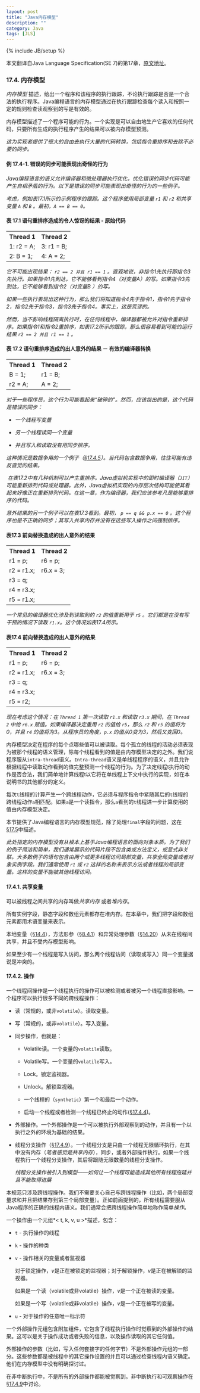 ```yaml
---
layout: post
title: "Java内存模型"
description: ""
category: Java
tags: [JLS]
---
```

{% include JB/setup %}

本文翻译自Java Language Specification(SE 7)的第17章，[原文地址](http://docs.oracle.com/javase/specs/jls/se7/html/jls-17.html#jls-17.4)。

### 17.4. 内存模型

*内存模型* 描述，给出一个程序和该程序的执行跟踪，不论执行跟踪是否是一个合法的执行程序。Java编程语言的内存模型通过在执行跟踪检查每个读入和按照一定的规则检查读观察到的写是有效的。

内存模型描述了一个程序可能的行为。一个实现是可以自由地生产它喜欢的任何代码，只要所有生成的执行程序产生的结果可以被内存模型预测。

*这为实现者提供了很大的自由去执行大量的代码转换，包括指令重排序和去除不必要的同步。*

#### 例 17.4-1. 错误的同步可能表现出奇怪的行为

*Java编程语言的语义允许编译器和微处理器执行优化，优化错误的同步代码可能产生自相矛盾的行为。以下是错误的同步可能表现出奇怪的行为的一些例子。*

*考虑，例如表17.1所示的示例程序的跟踪。这个程序使用局部变量 `r1` 和 `r2` 和共享变量 `A` 和 `B` 。最初，`A == B == 0`。*

#### 表 17.1 语句重排序造成的令人惊讶的结果 - 原始代码

<table class="table table-striped table-bordered" style="width:50%">
    <tr><th>Thread 1</th><th>Thread 2</th></tr>
    <tr><td>1: r2 = A;</td><td>3: r1 = B;</td></tr>
    <tr><td>2: B = 1;</td><td>4: A = 2;</td></tr>
</table>

*它不可能出现结果： `r2 == 2 并且 r1 == 1` 。直观地说，非指令1先执行即指令3先执行。如果指令1先到达，它不能够看到指令4（对变量A）的写。如果指令3先到达，它不能够看到指令2（对变量B ）的写。*

*如果一些执行表现出这种行为，那么我们将知道指令4先于指令1，指令1先于指令2，指令2先于指令3，指令3先于指令4。事实上，这是荒谬的。*

*然而，当不影响线程隔离执行时，在任何线程中，编译器都被允许对指令重新排序。如果指令1和指令2重排序，如表17.2所示的跟踪，那么很容易看到可能的运行结果 `r2 == 2 并且 r1 == 1` 。*

#### 表 17.2 语句重排序造成的出人意外的结果 － 有效的编译器转换

<table class="table table-striped table-bordered" style="width:50%">
    <tr><th>Thread 1</th><th>Thread 2</th></tr>
    <tr><td>B = 1;</td><td>r1 = B;</td></tr>
    <tr><td>r2 = A;</td><td>A = 2;</td></tr>
</table>

*对于一些程序员，这个行为可能看起来“破碎的”。然而，应该指出的是，这个代码是错误的同步：*

- *一个线程写变量*

- *另一个线程读同一个变量*

- *并且写入和读取没有用同步排序。*

*这种情况是数据争用的一个例子（[§17.4.5](http://docs.oracle.com/javase/specs/jls/se7/html/jls-17.html#jls-17.4.5)）。当代码包含数据争用，往往可能有违反直觉的结果。*

 *在表17.2中有几种机制可以产生重排序。Java虚拟机实现中的即时编译器（`JIT`）可能重新排列代码或处理器。此外，Java虚拟机实现的内存层次结构可能使其看起来好像正在重新排列代码。在这一章，作为编译器，我们应该参考凡是能够重排序的代码。*

*意外结果的另一个例子可以在表17.3看到。最初， `p == q && p.x == 0` 。这个程序也是不正确的同步；其写入共享内存并没有在这些写入操作之间强制排序。*

#### 表17.3 前向替换造成的出人意外的结果

<table class="table table-striped table-bordered" style="width:50%">
    <tr><th>Thread 1</th><th>Thread 2</th></tr>
    <tr><td>r1 = p;</td><td>r6 = p;</td></tr>
    <tr><td>r2 = r1.x;</td><td>r6.x = 3;</td></tr>
    <tr><td>r3 = q;	</td><td></td></tr>
    <tr><td>r4 = r3.x;</td><td></td></tr>
    <tr><td>r5 = r1.x;</td><td></td></tr>
</table>

*一个常见的编译器优化涉及到读取到的 `r2` 的值重新用于 `r5` 。它们都是在没有写干预的情况下读取 `r1.x`。这个情况如表17.4所示。*

#### 表17.4 前向替换造成的出人意外的结果

<table class="table table-striped table-bordered" style="width:50%">
    <tr><th>Thread 1</th><th>Thread 2</th></tr>
    <tr><td>r1 = p;</td><td>r6 = p;</td></tr>
    <tr><td>r2 = r1.x;</td><td>r6.x = 3;</td></tr>
    <tr><td>r3 = q;	</td><td></td></tr>
    <tr><td>r4 = r3.x;</td><td></td></tr>
    <tr><td>r5 = r2;</td><td></td></tr>
</table>

*现在考虑这个情况：在 `Thread 1` 第一次读取 `r1.x` 和读取 `r3.x` 期间，在 `Thread 2` 中给 `r6.x` 赋值。如果编译器决定重用 `r2` 的值给 `r5`，那么 `r2` 和 `r5` 的值将为0，并且 `r4` 的值将为3。从程序员的角度，`p.x` 的值从0变为3，然后又变回0。*

内存模型决定在程序的每个点哪些值可以被读取。每个孤立的线程的活动必须表现为被那个线程的语义管理，除每个线程看到的值是由内存模型决定的之外。我们说程序服从`intra-thread`语义。`Intra-thread`语义是单线程程序的语义，并且允许根据线程中读取动作看到的值完整预测一个线程的行为。为了决定线程t执行的动作是否合法，我们简单地计算线程t以它将在单线程上下文中执行的实现，如在本说明书的其他部分的定义。

每次`t`线程的计算产生一个跨线程动作，它必须与程序指令中紧随其后的`t`线程的跨线程动作`a`相匹配。如果`a`是一个读指令，那么`a`看到的`t`线程进一步计算使用的值由内存模型决定。

本节提供了Java编程语言的内存模型规范，除了处理`final`字段的问题，这在[§17.5](http://docs.oracle.com/javase/specs/jls/se7/html/jls-17.html#jls-17.5)中描述。

*此处指定的内存模型没有从根本上基于Java编程语言的面向对象本质。为了我们的例子简洁和简单，我们通常展示的代码片段不包含类或方法定义，或显式非关联。大多数例子的语句包含由两个或更多线程访问局部变量，共享全局变量或者对象实例字段。我们通常使用 `r1` 或 `r2` 这样的名称来表示方法或者线程的局部变量。这样的变量不能被其他线程访问。*

#### 17.4.1. 共享变量

可以被线程之间共享的内存叫做*共享内存* 或者*堆内存*。

所有实例字段，静态字段和数组元素都存在堆内存。在本章中，我们把字段和数组元素都用术语变量来表示。

本地变量（[§14.4](http://docs.oracle.com/javase/specs/jls/se7/html/jls-14.html#jls-14.4)），方法形参（[§8.4.1](http://docs.oracle.com/javase/specs/jls/se7/html/jls-8.html#jls-8.4.1)）和异常处理参数（[§14.20](http://docs.oracle.com/javase/specs/jls/se7/html/jls-14.html#jls-14.20)）从未在线程间共享，并且不受内存模型影响。

如果至少有一个线程是写入访问，那么两个线程访问（读取或写入）同一个变量据说是冲突的。

#### 17.4.2. 操作

一个线程间操作是一个线程执行的操作可以被检测或者被另一个线程直接影响。一个程序可以执行很多不同的跨线程操作：

- 读（常规的，或非`volatile`）。读取变量。

- 写（常规的，或非`volatile`）。写入变量。

- 同步操作，也就是：
    
    - Volatile读。一个变量的`volatile`读取。
    
    - Volatile写。一个变量的`volatile`写入。
    
    - Lock。锁定监视器。
    
    - Unlock。解锁监视器。
    
    - 一个线程的（`synthetic`）第一个和最后一个动作。
    
    - 启动一个线程或者检测一个线程已终止的动作([§17.4.4](http://docs.oracle.com/javase/specs/jls/se7/html/jls-17.html#jls-17.4.4))。

- 外部操作。一个外部操作是一个可以被执行外部观察到的动作，并且有一个以执行之外的环境为基础的结果。

- 线程分支操作（[§17.4.9](http://docs.oracle.com/javase/specs/jls/se7/html/jls-17.html#jls-17.4.9)）。一个线程分支是只由一个线程无限循环执行，在其中没有内存（*笔者感觉是共享内存*），同步，或者外部操作执行。如果一个线程执行一个线程分支操作，其后将跟随无限数量的线程分支操作。

    *线程分支操作被引入到模型——如何让一个线程可能造成其他所有线程拖延并且不能取得进展*

本规范只涉及跨线程操作。我们不需要关心自己与跨线程操作（比如，两个局部变量求和并且把结果存到第三个局部变量）。正如前面提到的，所有线程需要服从Java程序的正确的线程内语义。我们通常会把跨线程操作简单地称作简单*操作*。

一个操作由一个元组*< t, k, v, u >*描述，包含：

- `t` - 执行操作的线程

- `k` - 操作的种类

- `v` - 操作相关的变量或者监视器

    对于锁定操作，*v*是正在被锁定的监视器；对于解锁操作，*v*是正在被解锁的监视器。
    
    如果是一个读（volatile或非volatile）操作，*v*是一个正在被读的变量。
    
    如果是一个写（volatile或非volatile）操作，*v*是一个正在被写的变量。

- `u` - 对于操作的任意唯一标示符

一个外部操作元组包含附加组件，它包含了线程执行操作时觉察到的外部操作的结果。这可以是关于操作成功或者失败的信息，以及操作读取的其它任何值。

外部操作的参数（比如，写入任何套接字的任何字节）不是外部操作元组的一部分。这些参数都是被线程中的其它操作设置的并且可以通过检查线程内语义确定。他们在内存模型中没有明确探讨过。

在非中断执行中，不是所有的外部操作都能被觉察到。非中断执行和可观察操作在[§17.4.9](http://docs.oracle.com/javase/specs/jls/se7/html/jls-17.html#jls-17.4.9)中讨论。
